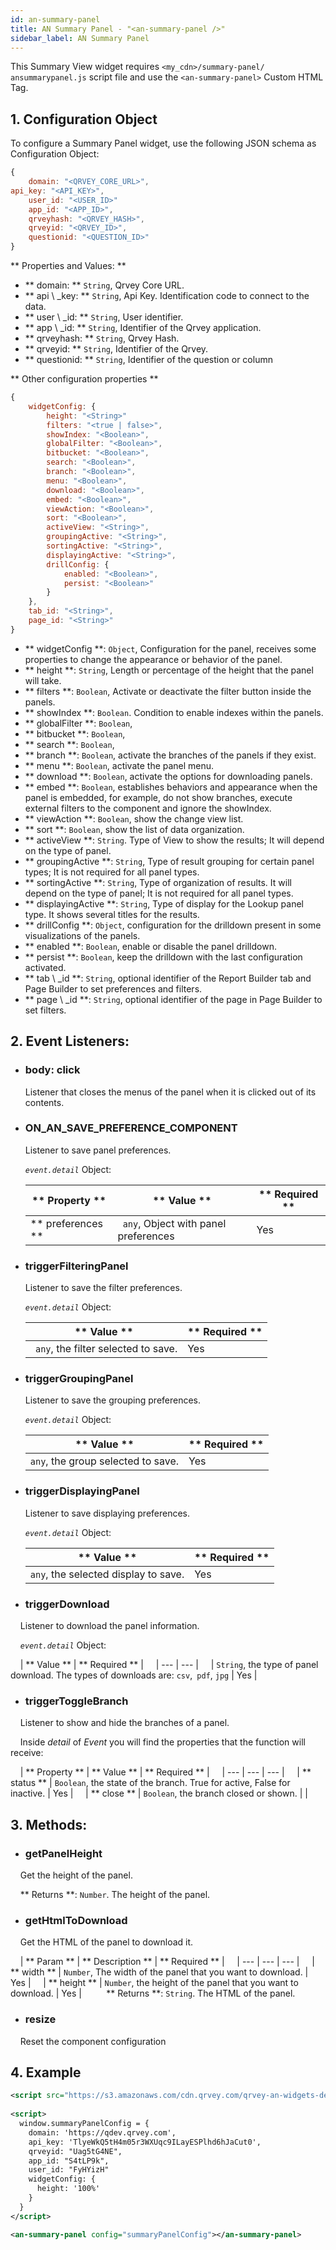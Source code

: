 ```yaml
---
id: an-summary-panel
title: AN Summary Panel - "<an-summary-panel />"
sidebar_label: AN Summary Panel
---
```


This Summary View widget requires `<my_cdn>/summary-panel/ ansummarypanel.js` script file and
use the `<an-summary-panel>` Custom HTML Tag.


## 1. Configuration Object

To configure a Summary Panel widget, use the following JSON schema as Configuration Object:

```javascript
{
    domain: "<QRVEY_CORE_URL>",
api_key: "<API_KEY>",
    user_id: "<USER_ID>"
    app_id: "<APP_ID>",
    qrveyhash: "<QRVEY_HASH>",
    qrveyid: "<QRVEY_ID>",
    questionid: "<QUESTION_ID>"
}
```

** Properties and Values: **

- ** domain: ** `String`, Qrvey Core URL.
- ** api \ _key: ** `String`, Api Key. Identification code to connect to the data.
- ** user \ _id: ** `String`, User identifier.
- ** app \ _id: ** `String`, Identifier of the Qrvey application.
- ** qrveyhash: ** `String`, Qrvey Hash.
- ** qrveyid: ** `String`, Identifier of the Qrvey.
- ** questionid: ** `String`, Identifier of the question or column

** Other configuration properties **
```javascript
{
    widgetConfig: {
        height: "<String>"
        filters: "<true | false>",
        showIndex: "<Boolean>",
        globalFilter: "<Boolean>",
        bitbucket: "<Boolean>",
        search: "<Boolean>",
        branch: "<Boolean>",
        menu: "<Boolean>",
        download: "<Boolean>",
        embed: "<Boolean>",
        viewAction: "<Boolean>",
        sort: "<Boolean>",
        activeView: "<String>",
        groupingActive: "<String>",
        sortingActive: "<String>",
        displayingActive: "<String>",
        drillConfig: {
            enabled: "<Boolean>",
            persist: "<Boolean>"
        }
    },
    tab_id: "<String>",
    page_id: "<String>"
}
```

- ** widgetConfig **: `Object`, Configuration for the panel, receives some properties to change the appearance or behavior of the panel.
- ** height **: `String`, Length or percentage of the height that the panel will take.
- ** filters **: `Boolean`, Activate or deactivate the filter button inside the panels.
- ** showIndex **: `Boolean`. Condition to enable indexes within the panels.
- ** globalFilter **: `Boolean`,
- ** bitbucket **: `Boolean`,
- ** search **: `Boolean`,
- ** branch **: `Boolean`, activate the branches of the panels if they exist.
- ** menu **: `Boolean`, activate the panel menu.
- ** download **: `Boolean`, activate the options for downloading panels.
- ** embed **: `Boolean`, establishes behaviors and appearance when the panel is embedded, for example, do not show branches, execute external filters to the component and ignore the showIndex.
- ** viewAction **: `Boolean`, show the change view list.
- ** sort **: `Boolean`, show the list of data organization.
- ** activeView **: `String`. Type of View to show the results; It will depend on the type of panel.
- ** groupingActive **: `String`, Type of result grouping for certain panel types; It is not required for all panel types.
- ** sortingActive **: `String`, Type of organization of results. It will depend on the type of panel; It is not required for all panel types.
- ** displayingActive **: `String`, Type of display for the Lookup panel type. It shows several titles for the results.
- ** drillConfig **: `Object`, configuration for the drilldown present in some visualizations of the panels.
- ** enabled **: `Boolean`, enable or disable the panel drilldown.
- ** persist **: `Boolean`, keep the drilldown with the last configuration activated.
- ** tab \ _id **: `String`, optional identifier of the Report Builder tab and Page Builder to set preferences and filters.
- ** page \ _id **: `String`, optional identifier of the page in Page Builder to set filters.



## 2. Event Listeners:

* ### body: click

    Listener that closes the menus of the panel when it is clicked out of its contents.

* ### ON_AN_SAVE_PREFERENCE_COMPONENT

    Listener to save panel preferences.

    _`event.detail`_ Object:

    | ** Property ** | ** Value ** | ** Required ** |
    | --- | --- | --- |
    | ** preferences ** | `` any``, Object with panel preferences | Yes |



* ### triggerFilteringPanel

    Listener to save the filter preferences.

    _`event.detail`_ Object:

    | ** Value ** | ** Required ** |
    | --- | --- |
    | `` any``, the filter selected to save. | Yes |

* ### triggerGroupingPanel

    Listener to save the grouping preferences.

    _`event.detail`_ Object:

    | ** Value ** | ** Required ** |
    | --- | --- |
    | `any`, the group selected to save. | Yes |

* ### triggerDisplayingPanel

    Listener to save displaying preferences.

    _`event.detail`_ Object:

    | ** Value ** | ** Required ** |
    | --- | --- |
    | `any`, the selected display to save. | Yes |

* ### triggerDownload

    Listener to download the panel information.

    _`event.detail`_ Object:

    | ** Value ** | ** Required ** |
    | --- | --- |
    | `String`, the type of panel download. The types of downloads are: `csv`,` pdf`, `jpg` | Yes |

* ### triggerToggleBranch

    Listener to show and hide the branches of a panel.

    Inside _detail_ of _Event_ you will find the properties that the function will receive:

    | ** Property ** | ** Value ** | ** Required ** |
    | --- | --- | --- |
    | ** status ** | `Boolean`, the state of the branch. True for active, False for inactive. | Yes |
    | ** close ** | `Boolean`, the branch closed or shown. | |



## 3. Methods:

* ### getPanelHeight

    Get the height of the panel.

    ** Returns **: `Number`. The height of the panel.


* ### getHtmlToDownload

    Get the HTML of the panel to download it.

    | ** Param ** | ** Description ** | ** Required ** |
    | --- | --- | --- |
    | ** width ** | `Number`, The width of the panel that you want to download. | Yes |
    | ** height ** | `Number`, the height of the panel that you want to download. | Yes |
    
    ** Returns **: `String`. The HTML of the panel.

* ### resize

    Reset the component configuration
    
## 4. Example
```xml
<script src="https://s3.amazonaws.com/cdn.qrvey.com/qrvey-an-widgets-dev/summary-panel/ansummarypanel.js"></script>
 
<script>
  window.summaryPanelConfig = {
    domain: 'https://qdev.qrvey.com',
    api_key: 'TlyeWkQ5tH4m05r3WXUqc9ILayESPlhd6hJaCut0',
    qrveyid: "Uag5tG4NE",
    app_id: "S4tLP9k",
    user_id: "FyHYizH"
    widgetConfig: {
      height: '100%'
    }
  }
</script>

<an-summary-panel config="summaryPanelConfig"></an-summary-panel>
```